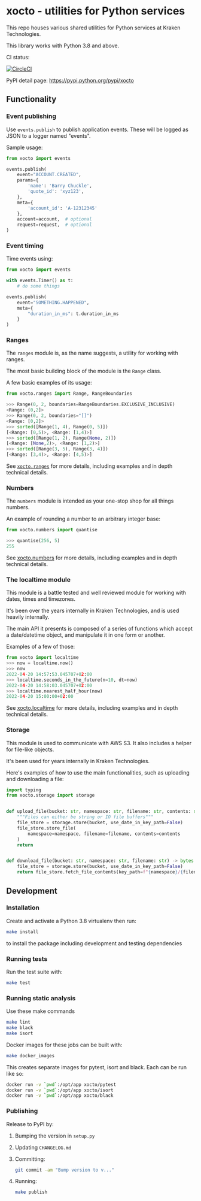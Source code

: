 # xocto - utilities for Python services

This repo houses various shared utilities for Python services at Kraken
Technologies.

This library works with Python 3.8 and above.

CI status:

[![CircleCI](https://circleci.com/gh/octoenergy/xocto/tree/master.svg?style=svg)](https://circleci.com/gh/octoenergy/xocto/tree/master)

PyPI detail page: <https://pypi.python.org/pypi/xocto>

## Functionality

### Event publishing

Use `events.publish` to publish application events. These will be logged as JSON
to a logger named "events".

Sample usage:

```python
from xocto import events

events.publish(
    event="ACCOUNT.CREATED",
    params={
        'name': 'Barry Chuckle',
        'quote_id': 'xyz123',
    },
    meta={
        'account_id': 'A-12312345'
    },
    account=account,  # optional
    request=request,  # optional
)
```

### Event timing

Time events using:

```python
from xocto import events

with events.Timer() as t:
    # do some things

events.publish(
    event="SOMETHING.HAPPENED",
    meta={
        "duration_in_ms": t.duration_in_ms
    }
)
```

### Ranges

The `ranges` module is, as the name suggests, a utility for working with ranges.

The most basic building block of the module is the `Range` class.

A few basic examples of its usage:

```python
from xocto.ranges import Range, RangeBoundaries

>>> Range(0, 2, boundaries=RangeBoundaries.EXCLUSIVE_INCLUSIVE)
<Range: (0,2]>
>>> Range(0, 2, boundaries="[]")
<Range: [0,2]>
>>> sorted([Range(1, 4), Range(0, 5)])
[<Range: [0,5)>, <Range: [1,4)>]
>>> sorted([Range(1, 2), Range(None, 2)])
[<Range: [None,2)>, <Range: [1,2)>]
>>> sorted([Range(3, 5), Range(3, 4)])
[<Range: [3,4)>, <Range: [4,5)>]
```

See [`xocto.ranges`](xocto/ranges.py) for more details, including examples and in
depth technical details.

### Numbers

The `numbers` module is intended as your one-stop shop for all things numbers.

An example of rounding a number to an arbitrary integer base:

```python
from xocto.numbers import quantise

>>> quantise(256, 5)
255
```

See [xocto.numbers](xocto/numbers.py) for more details, including examples and in depth technical details.

### The localtime module

This module is a battle tested and well reviewed module for working with dates,
times and timezones.

It's been over the years internally in Kraken Technologies, and is used heavily
internally.

The main API it presents is composed of a series of functions which accept a
date/datetime object, and manipulate it in one form or another.

Examples of a few of those:

```python
from xocto import localtime
>>> now = localtime.now()
>>> now
2022-04-20 14:57:53.045707+02:00
>>> localtime.seconds_in_the_future(n=10, dt=now)
2022-04-20 14:58:03.045707+02:00
>>> localtime.nearest_half_hour(now)
2022-04-20 15:00:00+02:00
```

See [xocto.localtime](xocto/localtime.py) for more details, including examples and in depth technical details.

### Storage

This module is used to communicate with AWS S3. It also includes a helper for file-like objects.

It's been used for years internally in Kraken Technologies.

Here's examples of how to use the main functionalities, such as uploading and downloading a file:

```python
import typing
from xocto.storage import storage


def upload_file(bucket: str, namespace: str, filename: str, contents: str|typing.IO) -> None:
    """Files can either be string or IO file buffers"""
    file_store = storage.store(bucket, use_date_in_key_path=False)
    file_store.store_file(
        namespace=namespace, filename=filename, contents=contents
    )
    return


def download_file(bucket: str, namespace: str, filename: str) -> bytes:
    file_store = storage.store(bucket, use_date_in_key_path=False)
    return file_store.fetch_file_contents(key_path=f"{namespace}/{filename}")
```

## Development

### Installation

Create and activate a Python 3.8 virtualenv then run:

```sh
make install
```

to install the package including development and testing dependencies

### Running tests

Run the test suite with:

```sh
make test
```

### Running static analysis

Use these make commands

```sh
make lint
make black
make isort
```

Docker images for these jobs can be built with:

```sh
make docker_images
```

This creates separate images for pytest, isort and black. Each can be run like
so:

```sh
docker run -v `pwd`:/opt/app xocto/pytest
docker run -v `pwd`:/opt/app xocto/isort
docker run -v `pwd`:/opt/app xocto/black
```

### Publishing

Release to PyPI by:

1. Bumping the version in `setup.py`

2. Updating `CHANGELOG.md`

3. Committing:

   ```sh
   git commit -am "Bump version to v..."
   ```

4. Running:

   ```sh
   make publish
   ```
